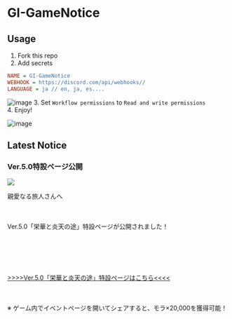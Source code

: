 # GI-GameNotice

## Usage
1. Fork this repo
2. Add secrets
```ini
NAME = GI-GameNotice
WEBHOOK = https://discord.com/api/webhooks//
LANGUAGE = ja // en, ja, es....
```
![image](https://github.com/c2t-r/GI-GameNotice/assets/80561604/63d8a4f2-9ec2-49d7-a637-44d728b2f945)
3. Set `Workflow permissions` to `Read and write permissions`  
4. Enjoy!

![image](https://github.com/c2t-r/GI-GameNotice/assets/80561604/24ec6182-cd99-4969-ab59-1d65c886077a)

## Latest Notice
<start>

### Ver.5.0特設ページ公開
<img src="https://sdk.hoyoverse.com/upload/ann/2024/08/16/be937c618592e71f1c847b262be8cc92_4772595046160583130.jpg">
<p style="white-space: pre-wrap;">親愛なる旅人さんへ</p><p style="white-space: pre-wrap; min-height: 1.5em;"></p><p style="white-space: pre-wrap;">Ver.5.0「栄華と炎天の途」特設ページが公開されました！</p><p style="white-space: pre-wrap; min-height: 1.5em;"></p><p style="white-space: pre-wrap;">

[>>>>Ver.5.0「栄華と炎天の途」特設ページはこちら<<<<](https://act.hoyoverse.com/ys/event/e20240817preview-6y2ic4/index.html?game_biz=hk4e_global&sign_type=2&auth_appid=e20240817warm&authkey_ver=1&utm_source=ingame&utm_medium=notice)
</p><p style="white-space: pre-wrap; min-height: 1.5em;"></p><p style="white-space: pre-wrap;">※ ゲーム内でイベントページを開いてシェアすると、モラ×20,000を獲得可能！</p><p style="white-space: pre-wrap; min-height: 1.5em;"></p><p style="white-space: pre-wrap; min-height: 1.5em;"></p>

<end>
